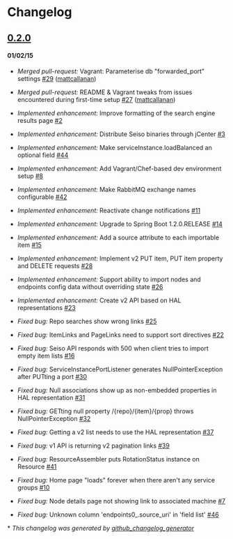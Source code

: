 # Changelog

## [0.2.0](https://github.com/ExpediaDotCom/seiso/tree/0.2.0)
#### 01/02/15
- *Merged pull-request:* Vagrant: Parameterise db "forwarded\_port" settings [\#29](https://github.com/ExpediaDotCom/seiso/pull/29) ([mattcallanan](https://github.com/mattcallanan))

- *Merged pull-request:* README & Vagrant tweaks from issues encountered during first-time setup [\#27](https://github.com/ExpediaDotCom/seiso/pull/27) ([mattcallanan](https://github.com/mattcallanan))

- *Implemented enhancement:* Improve formatting of the search engine results page [\#2](https://github.com/ExpediaDotCom/seiso/issues/2)

- *Implemented enhancement:* Distribute Seiso binaries through jCenter [\#3](https://github.com/ExpediaDotCom/seiso/issues/3)

- *Implemented enhancement:* Make serviceInstance.loadBalanced an optional field [\#44](https://github.com/ExpediaDotCom/seiso/issues/44)

- *Implemented enhancement:* Add Vagrant/Chef-based dev environment setup [\#8](https://github.com/ExpediaDotCom/seiso/issues/8)

- *Implemented enhancement:* Make RabbitMQ exchange names configurable [\#42](https://github.com/ExpediaDotCom/seiso/issues/42)

- *Implemented enhancement:* Reactivate change notifications [\#11](https://github.com/ExpediaDotCom/seiso/issues/11)

- *Implemented enhancement:* Upgrade to Spring Boot 1.2.0.RELEASE [\#14](https://github.com/ExpediaDotCom/seiso/issues/14)

- *Implemented enhancement:* Add a source attribute to each importable item [\#15](https://github.com/ExpediaDotCom/seiso/issues/15)

- *Implemented enhancement:* Implement v2 PUT item, PUT item property and DELETE requests [\#28](https://github.com/ExpediaDotCom/seiso/issues/28)

- *Implemented enhancement:* Support ability to import nodes and endpoints config data without overriding state [\#26](https://github.com/ExpediaDotCom/seiso/issues/26)

- *Implemented enhancement:* Create v2 API based on HAL representations [\#23](https://github.com/ExpediaDotCom/seiso/issues/23)

- *Fixed bug:* Repo searches show wrong links [\#25](https://github.com/ExpediaDotCom/seiso/issues/25)

- *Fixed bug:* ItemLinks and PageLinks need to support sort directives [\#22](https://github.com/ExpediaDotCom/seiso/issues/22)

- *Fixed bug:* Seiso API responds with 500 when client tries to import empty item lists [\#16](https://github.com/ExpediaDotCom/seiso/issues/16)

- *Fixed bug:* ServiceInstancePortListener generates NullPointerException after PUTting a port [\#30](https://github.com/ExpediaDotCom/seiso/issues/30)

- *Fixed bug:* Null associations show up as non-embedded properties in HAL representation [\#31](https://github.com/ExpediaDotCom/seiso/issues/31)

- *Fixed bug:* GETting null property /{repo}/{item}/{prop} throws NullPointerException [\#32](https://github.com/ExpediaDotCom/seiso/issues/32)

- *Fixed bug:* Getting a v2 list needs to use the HAL representation [\#37](https://github.com/ExpediaDotCom/seiso/issues/37)

- *Fixed bug:* v1 API is returning v2 pagination links [\#39](https://github.com/ExpediaDotCom/seiso/issues/39)

- *Fixed bug:* ResourceAssembler puts RotationStatus instance on Resource [\#41](https://github.com/ExpediaDotCom/seiso/issues/41)

- *Fixed bug:* Home page "loads" forever when there aren't any service groups [\#10](https://github.com/ExpediaDotCom/seiso/issues/10)

- *Fixed bug:* Node details page not showing link to associated machine [\#7](https://github.com/ExpediaDotCom/seiso/issues/7)

- *Fixed bug:* Unknown column 'endpoints0\_.source\_uri' in 'field list' [\#46](https://github.com/ExpediaDotCom/seiso/issues/46)



\* *This changelog was generated by [github_changelog_generator](https://github.com/skywinder/Github-Changelog-Generator)*